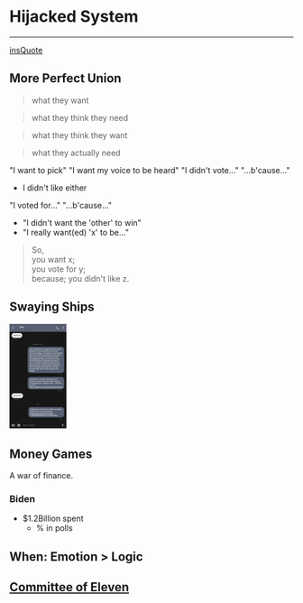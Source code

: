 # Hijacked System

___

[insQuote](__ "unexpected")

## More Perfect Union

> what they want

> what they think they need

> what they think they want

> what they actually need

"I want to pick"
"I want my voice to be heard"
"I didn't vote..." "...b'cause..."
  - I didn't like either

"I voted for..." "...b'cause..."
  - "I didn't want the 'other' to win"
  - "I really want(ed) 'x' to be..."

> So,<br>
> you want x;<br>
> you vote for y;<br>
> because; you didn't like z.

## Swaying Ships

  <!--- ![garyText](actions/pages/20201112_082458.jpg)-->
<img src="../20201112_082458.jpg" width="20%" height="20%">

## Money Games

A war of finance.

### Biden



- $1.2Billion spent <!-- get FEC data-->
  - % in polls

## When: Emotion > Logic

<!--[Asch Conformity Studies](__ "confor-mist")-->

## [Committee of Eleven](https://github.com/ActionProjects/Actions/blame/bb913a9a95899228a7d27a3b11995b5a61534382/actions/pages/theSuits/Complaints/Presidential_Campaign/_resources/stateElectionPowers/electoralCollege/19-465_i425.md#L196)

<!--
Why would this method be chosen by this committee?
...
Pick the best person ... not the most liked.

source Judge citations
[line#190-191](https://duckduckgo.com/?q=Federal+Con-+191+vention+of+1787%2C+p.+501+(M.+Farrand+rev.+1966)+(Farrand)&t=brave&ia=web)

[line#193](https://duckduckgo.com/?q=N.+Peirce+%26+L.+Longley%2C+194+The+People%E2%80%99s+President+19%E2%80%9322+(rev.+1981)&t=brave&ia=web)

-->

